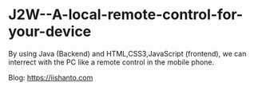 # J2W--A-local-remote-control-for-your-device
By using Java (Backend) and HTML,CSS3,JavaScript (frontend), we can interrect with the PC like a remote control in the mobile phone.

Blog: https://iishanto.com
